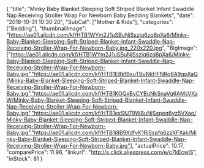 {
	"title": "Minky Baby Blanket Sleeping Soft Striped Blanket Infant Swaddle Nap Receiving Stroller Wrap For Newborn Baby Bedding Blankets",
	"date": "2018-10-31 10:30:20",
	"SubCat": ["Mother & Kids"],
	"categories": ["Bedding"],
	"thumbnailImage": "https://ae01.alicdn.com/kf/HTB1WYm2J1uSBuNjSsziq6zq8pXa6/Minky-Baby-Blanket-Sleeping-Soft-Striped-Blanket-Infant-Swaddle-Nap-Receiving-Stroller-Wrap-For-Newborn-Baby.jpg_220x220.jpg",
	"BigImage": ["https://ae01.alicdn.com/kf/HTB1WYm2J1uSBuNjSsziq6zq8pXa6/Minky-Baby-Blanket-Sleeping-Soft-Striped-Blanket-Infant-Swaddle-Nap-Receiving-Stroller-Wrap-For-Newborn-Baby.jpg","https://ae01.alicdn.com/kf/HTB1E8kfBxuTBuNkHFNRq6A9qpXaQ/Minky-Baby-Blanket-Sleeping-Soft-Striped-Blanket-Infant-Swaddle-Nap-Receiving-Stroller-Wrap-For-Newborn-Baby.jpg","https://ae01.alicdn.com/kf/HTB1KOQxByCYBuNkSnaVq6AMsVXaW/Minky-Baby-Blanket-Sleeping-Soft-Striped-Blanket-Infant-Swaddle-Nap-Receiving-Stroller-Wrap-For-Newborn-Baby.jpg","https://ae01.alicdn.com/kf/HTB1exSfJ79WBuNjSspeq6yz5VXao/Minky-Baby-Blanket-Sleeping-Soft-Striped-Blanket-Infant-Swaddle-Nap-Receiving-Stroller-Wrap-For-Newborn-Baby.jpg","https://ae01.alicdn.com/kf/HTB1i8B9XdfvK1RjSspfq6zzXFXak/Minky-Baby-Blanket-Sleeping-Soft-Striped-Blanket-Infant-Swaddle-Nap-Receiving-Stroller-Wrap-For-Newborn-Baby.jpg"],
	"actualPrice": 10.17,
	"comparePrice": 11.96,
	"linkurl": "http://s.click.aliexpress.com/e/c7kEcwlS",
	"inStock": 81
}
